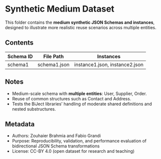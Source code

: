 # Synthetic Medium Dataset

This folder contains the **medium synthetic JSON Schemas and instances**, designed
to illustrate more realistic reuse scenarios across multiple entities.

## Contents

| Schema ID  | File Path      | Instances                       |
|------------|----------------|---------------------------------|
| schema1    | schema1.json   | instance1.json, instance2.json  |

## Notes

- Medium-scale schema with **multiple entities**: User, Supplier, Order.
- Reuse of common structures such as Contact and Address.
- Tests the BiJect libraries’ handling of moderate shared definitions and nested substructures.

## Metadata

- Authors: Zouhaier Brahmia and Fabio Grandi
- Purpose: Reproducibility, validation, and performance evaluation of bidirectional JSON Schema transformations
- License: CC-BY 4.0 (open dataset for research and teaching)
